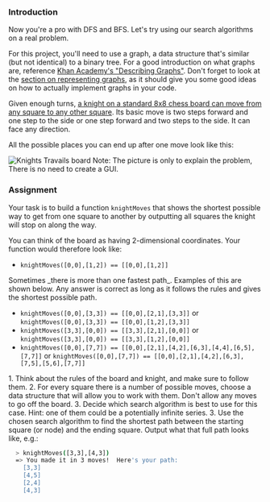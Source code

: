 ### Introduction

Now you're a pro with DFS and BFS. Let's try using our search algorithms on a real problem.

For this project, you'll need to use a graph, a data structure that's similar (but not identical) to a binary tree. For a good introduction on what graphs are, reference [Khan Academy's "Describing Graphs"](https://www.khanacademy.org/computing/computer-science/algorithms/graph-representation/a/describing-graphs). Don't forget to look at the [section on representing graphs](https://www.khanacademy.org/computing/computer-science/algorithms/graph-representation/a/representing-graphs), as it should give you some good ideas on how to actually implement graphs in your code.

Given enough turns, [a knight on a standard 8x8 chess board can move from any square to any other square](https://cdn.statically.io/gh/TheOdinProject/curriculum/284f0cdc998be7e4751e29e8458323ad5d320303/ruby_programming/computer_science/project_knights_travails/imgs/00.png). Its basic move is two steps forward and one step to the side or one step forward and two steps to the side. It can face any direction.

All the possible places you can end up after one move look like this:

![Knights Travails board](https://cdn.statically.io/gh/TheOdinProject/curriculum/d30038e0aaca1f35e58e205e37a21b2c9d31053d/javascript/computer_science/project_knights_travails/imgs/01.png)
Note: The picture is only to explain the problem, There is no need to create a GUI.

### Assignment

Your task is to build a function `knightMoves` that shows the shortest possible way to get from one square to another by outputting all squares the knight will stop on along the way.

You can think of the board as having 2-dimensional coordinates. Your function would therefore look like:

- `knightMoves([0,0],[1,2]) == [[0,0],[1,2]]`

<div class="lesson-note" markdown="1">
Sometimes _there is more than one fastest path_. Examples of this are shown below. Any answer is correct as long as it follows the rules and gives the shortest possible path.

- `knightMoves([0,0],[3,3]) == [[0,0],[2,1],[3,3]]` or `knightMoves([0,0],[3,3]) == [[0,0],[1,2],[3,3]]`
- `knightMoves([3,3],[0,0]) == [[3,3],[2,1],[0,0]]` or `knightMoves([3,3],[0,0]) == [[3,3],[1,2],[0,0]]`
- `knightMoves([0,0],[7,7]) == [[0,0],[2,1],[4,2],[6,3],[4,4],[6,5],[7,7]]` or `knightMoves([0,0],[7,7]) == [[0,0],[2,1],[4,2],[6,3],[7,5],[5,6],[7,7]]`

</div>

<div class="lesson-content__panel" markdown="1">
1. Think about the rules of the board and knight, and make sure to follow them.
2. For every square there is a number of possible moves, choose a data structure that will allow you to work with them. Don't allow any moves to go off the board.
3. Decide which search algorithm is best to use for this case.  Hint: one of them could be a potentially infinite series.
3. Use the chosen search algorithm to find the shortest path between the starting square (or node) and the ending square.  Output what that full path looks like, e.g.:

```bash
  > knightMoves([3,3],[4,3])
  => You made it in 3 moves!  Here's your path:
    [3,3]
    [4,5]
    [2,4]
    [4,3]
```

</div>
